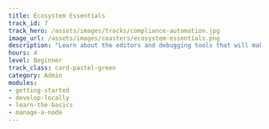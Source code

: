 ```yaml
---
title: Ecosystem Essentials
track_id: 7
track_hero: /assets/images/tracks/compliance-automation.jpg
image_url: /assets/images/coasters/ecosystem-essentials.png
description: "Learn about the editors and debugging tools that will make it easier to develop and test your cookbooks. This includes using Windows PowerShell DSC with Chef. You'll also learn the ins and outs of open source licensing."
hours: 4
level: Beginner
track_class: card-pastel-green
category: Admin
modules:
- getting-started
- develop-locally
- learn-the-basics
- manage-a-node
---
```

